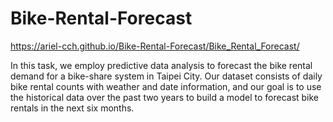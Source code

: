 # Bike-Rental-Forecast

https://ariel-cch.github.io/Bike-Rental-Forecast/Bike_Rental_Forecast/

In this task, we employ predictive data analysis to forecast the bike rental demand for a bike-share system in Taipei City.  Our dataset consists of daily bike rental counts with weather and date information, and our goal is to use the historical data over the past two years to build a model to forecast bike rentals in the next six months. 
